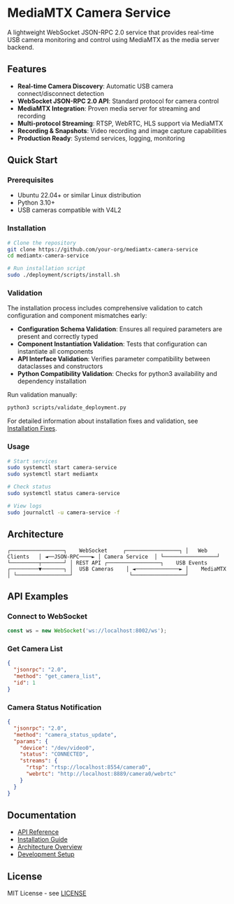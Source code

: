 ﻿# MediaMTX Camera Service

A lightweight WebSocket JSON-RPC 2.0 service that provides real-time USB camera monitoring and control using MediaMTX as the media server backend.

## Features

- **Real-time Camera Discovery**: Automatic USB camera connect/disconnect detection
- **WebSocket JSON-RPC 2.0 API**: Standard protocol for camera control
- **MediaMTX Integration**: Proven media server for streaming and recording
- **Multi-protocol Streaming**: RTSP, WebRTC, HLS support via MediaMTX
- **Recording & Snapshots**: Video recording and image capture capabilities
- **Production Ready**: Systemd services, logging, monitoring

## Quick Start

### Prerequisites
- Ubuntu 22.04+ or similar Linux distribution
- Python 3.10+
- USB cameras compatible with V4L2

### Installation
```bash
# Clone the repository
git clone https://github.com/your-org/mediamtx-camera-service
cd mediamtx-camera-service

# Run installation script
sudo ./deployment/scripts/install.sh
```

### Validation

The installation process includes comprehensive validation to catch configuration and component mismatches early:

- **Configuration Schema Validation**: Ensures all required parameters are present and correctly typed
- **Component Instantiation Validation**: Tests that configuration can instantiate all components
- **API Interface Validation**: Verifies parameter compatibility between dataclasses and constructors
- **Python Compatibility Validation**: Checks for python3 availability and dependency installation

Run validation manually:
```bash
python3 scripts/validate_deployment.py
```

For detailed information about installation fixes and validation, see [Installation Fixes](docs/deployment/installation_fixes.md).

### Usage
```bash
# Start services
sudo systemctl start camera-service
sudo systemctl start mediamtx

# Check status
sudo systemctl status camera-service

# View logs
sudo journalctl -u camera-service -f
```

## Architecture

`
┌─────────────────┐    WebSocket     ┌─────────────────┐
│   Web Clients   │ ◄──JSON-RPC────► │ Camera Service  │
└─────────────────┘                  └─────────┬───────┘
                                               │ REST API
┌─────────────────┐    USB Events    ┌─────────▼───────┐
│  USB Cameras    │ ◄──────────────► │    MediaMTX     │
└─────────────────┘                  └─────────────────┘
`

## API Examples

### Connect to WebSocket
```javascript
const ws = new WebSocket('ws://localhost:8002/ws');
```

### Get Camera List
```json
{
  "jsonrpc": "2.0",
  "method": "get_camera_list", 
  "id": 1
}
```

### Camera Status Notification
```json
{
  "jsonrpc": "2.0",
  "method": "camera_status_update",
  "params": {
    "device": "/dev/video0",
    "status": "CONNECTED",
    "streams": {
      "rtsp": "rtsp://localhost:8554/camera0",
      "webrtc": "http://localhost:8889/camera0/webrtc"
    }
  }
}
```

## Documentation

- [API Reference](docs/api/json-rpc-methods.md)
- [Installation Guide](docs/deployment/INSTALLATION_GUIDE.md)
- [Architecture Overview](docs/architecture/overview.md)
- [Development Setup](docs/development/setup.md)

## License

MIT License - see [LICENSE](LICENSE)
